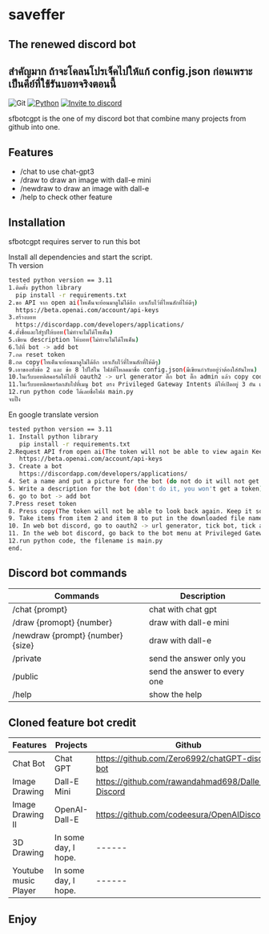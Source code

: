 # saveffer
## The renewed discord bot

## สำคัญมาก ถ้าจะโคลนโปรเจ็คไปให้แก้ config.json ก่อนเพราะเป็นคีย์ที่ใช้รันบอทจริงตอนนี้
![Git](https://img.shields.io/github/followers/saveffer1)
[![Python](https://img.shields.io/badge/python-3.11-blue.svg)](https://www.python.org/downloads/release/python-3110/)
[![Invite to discord](https://img.shields.io/badge/Invite-Bot-pink)](https://discord.com/api/oauth2/authorize?client_id=1054600054498926613&permissions=59392&scope=bot)

sfbotcgpt is the one of my discord bot that combine many projects from github into one.

## Features

- /chat to use chat-gpt3
- /draw to draw an image with dall-e mini
- /newdraw to draw an image with dall-e
- /help to check other feature

## Installation

sfbotcgpt requires server to run this bot

Install all dependencies and start the script.                                             
Th version
```sh
tested python version == 3.11
1.ติดตั้ง python library
  pip install -r requirements.txt
2.ขอ API จาก open ai(โทเค็นจะย้อนมาดูไม่ได้อีก เอาเก็บไว้ที่ไหนสักที่ให้ดีๆ)
  https://beta.openai.com/account/api-keys
3.สร้างบอท
  https://discordapp.com/developers/applications/
4.ตั้งชื่อและใส่รูปให้บอท(ไม่ทำจะไม่ได้โทเค็น)
5.เขียน description ให้บอท(ไม่ทำจะไม่ได้โทเค็น)
6.ไปที่ bot -> add bot
7.กด reset token
8.กด copy(โทเค็นจะย้อนมาดูไม่ได้อีก เอาเก็บไว้ที่ไหนสักที่ให้ดีๆ)
9.เอาของทั้งข้อ 2 และ ข้อ 8 ไปใส่ใน ไฟล์ที่โหลดมาชื่อ config.json(มีเขียนกำกับอยู่ว่าต้องใส่อันไหน)
10.ในเว็บบอทดิสคอร์ดให้ไปที่ oauth2 -> url generator ติ๊ก bot ติ๊ก admin แล้ว copy code เชิญด้านล่างมาเปิด จะเป็นการเชิญบอทเข้าดิส
11.ในเว็บบอทดิสคอร์ดกลับไปที่เมนู bot ตรง Privileged Gateway Intents มีให้เปิดอยู่ 3 อัน เปิดแม่งให้หมด
12.run python code ได้เลยชื่อไฟล์ main.py
จบปิ๊ง
```

En google translate version
```sh
tested python version == 3.11
1. Install python library
   pip install -r requirements.txt
2.Request API from open ai(The token will not be able to view again Keep it somewhere good)
   https://beta.openai.com/account/api-keys
3. Create a bot
   https://discordapp.com/developers/applications/
4. Set a name and put a picture for the bot (do not do it will not get a token)
5. Write a description for the bot (don't do it, you won't get a token)
6. go to bot -> add bot
7.Press reset token
8. Press copy(The token will not be able to look back again. Keep it somewhere good)
9. Take items from item 2 and item 8 to put in the downloaded file named config.json(it is written which one to put)
10. In web bot discord, go to oauth2 -> url generator, tick bot, tick admin and copy the invitation code below to open. This will invite the bot to the disk.
11. In the web bot discord, go back to the bot menu at Privileged Gateway Intents, there are 3 open. Open them all.
12.run python code, the filename is main.py
end.
```

## Discord bot commands

| Commands | Description |
| ------ | ------ |
| /chat {prompt} | chat with chat gpt |
| /draw {promopt} {number} | draw with dall-e mini |
| /newdraw {prompt} {number} {size} | draw with dall-e |
| /private | send the answer only you |
| /public | send the answer to every one |
| /help | show the help |

## Cloned feature bot credit

| Features | Projects | Github |
| ------ | ------ | ------ |
| Chat Bot | Chat GPT |https://github.com/Zero6992/chatGPT-discord-bot |
| Image Drawing | Dall-E Mini |https://github.com/rawandahmad698/Dalle-Discord |
| Image Drawing II | OpenAI-Dall-E | https://github.com/codeesura/OpenAIDiscordBot |
| 3D Drawing | In some day, I hope. | ------ |
| Youtube music Player | In some day, I hope. | ------ |


## Enjoy

